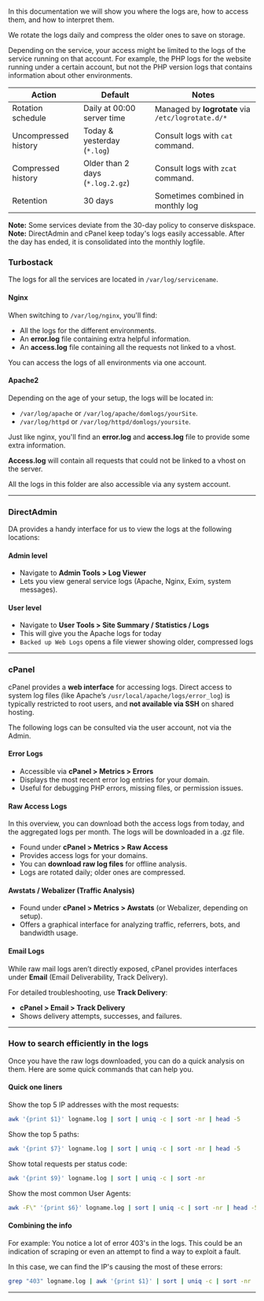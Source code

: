 In this documentation we will show you where the logs are, how to access them, and how to interpret them.

We rotate the logs daily and compress the older ones to save on storage.

Depending on the service, your access might be limited to the logs of the service running on that account. For example, the PHP logs for the website running under a certain account, but not the PHP version logs that contains information about other environments.

| Action               | Default                          | Notes                                             |
| -------------------- | -------------------------------- | ------------------------------------------------- |
| Rotation schedule    | Daily at 00:00 server time       | Managed by **logrotate** via `/etc/logrotate.d/*` |
| Uncompressed history | Today & yesterday (`*.log`)      | Consult logs with `cat` command.                  |
| Compressed history   | Older than 2 days (`*.log.2.gz`) | Consult logs with `zcat` command.                 |
| Retention            | 30 days                          | Sometimes combined in monthly log                 |

**Note:** Some services deviate from the 30-day policy to conserve diskspace.  
**Note:** DirectAdmin and cPanel keep today's logs easily accessable. After the day has ended, it is consolidated into the monthly logfile.

### Turbostack

The logs for all the services are located in `/var/log/servicename`.

#### Nginx
When switching to `/var/log/nginx`, you'll find:  

- All the logs for the different environments.  
- An **error.log** file containing extra helpful information.  
- An **access.log** file containing all the requests not linked to a vhost.  

You can access the logs of all environments via one account.

#### Apache2
Depending on the age of your setup, the logs will be located in:

- `/var/log/apache` or `/var/log/apache/domlogs/yourSite`.  
- `/var/log/httpd` or `/var/log/httpd/domlogs/yoursite`.  

Just like nginx, you'll find an **error.log** and **access.log** file to provide some extra information.  

**Access.log** will contain all requests that could not be linked to a vhost on the server.

All the logs in this folder are also accessible via any system account.

---
### DirectAdmin
DA provides a handy interface for us to view the logs at the following locations:

#### Admin level
- Navigate to **Admin Tools > Log Viewer**
- Lets you view general service logs (Apache, Nginx, Exim, system messages).
#### User level
- Navigate to **User Tools > Site Summary / Statistics / Logs**
- This will give you the Apache logs for today
- `Backed up Web Logs` opens a file viewer showing older, compressed logs

---
### cPanel

cPanel provides a **web interface** for accessing logs. Direct access to system log files (like Apache’s `/usr/local/apache/logs/error_log`) is typically restricted to root users, and **not available via SSH** on shared hosting.

The following logs can be consulted via the user account, not via the Admin.
#### Error Logs
- Accessible via **cPanel > Metrics > Errors**
- Displays the most recent error log entries for your domain.
- Useful for debugging PHP errors, missing files, or permission issues.
#### Raw Access Logs
In this overview, you can download both the access logs from today, and the aggregated logs per month. The logs will be downloaded in a .gz file.

- Found under **cPanel > Metrics > Raw Access**
- Provides access logs for your domains.
- You can **download raw log files** for offline analysis.
- Logs are rotated daily; older ones are compressed.

#### Awstats / Webalizer (Traffic Analysis)
- Found under **cPanel > Metrics > Awstats** (or Webalizer, depending on setup).
- Offers a graphical interface for analyzing traffic, referrers, bots, and bandwidth usage.
#### Email Logs
While raw mail logs aren’t directly exposed, cPanel provides interfaces under **Email** (Email Deliverability, Track Delivery).

For detailed troubleshooting, use **Track Delivery**:
- **cPanel > Email > Track Delivery**
- Shows delivery attempts, successes, and failures.

---
### How to search efficiently in the logs
Once you have the raw logs downloaded, you can do a quick analysis on them. Here are some quick commands that can help you.

#### Quick one liners

Show the top 5 IP addresses with the most requests:
```bash
awk '{print $1}' logname.log | sort | uniq -c | sort -nr | head -5
```

Show the top 5 paths:
```bash
awk '{print $7}' logname.log | sort | uniq -c | sort -nr | head -5
```

Show total requests per status code:
```bash
awk '{print $9}' logname.log | sort | uniq -c | sort -nr
```

Show the most common User Agents:
``` bash
awk -F\" '{print $6}' logname.log | sort | uniq -c | sort -nr | head -5
```

#### Combining the info
For example: You notice a lot of error 403's in the logs. This could be an indication of scraping or even an attempt to find a way to exploit a fault.

In this case, we can find the IP's causing the most of these errors:
```bash
grep "403" logname.log | awk '{print $1}' | sort | uniq -c | sort -nr | head -5
```
---
